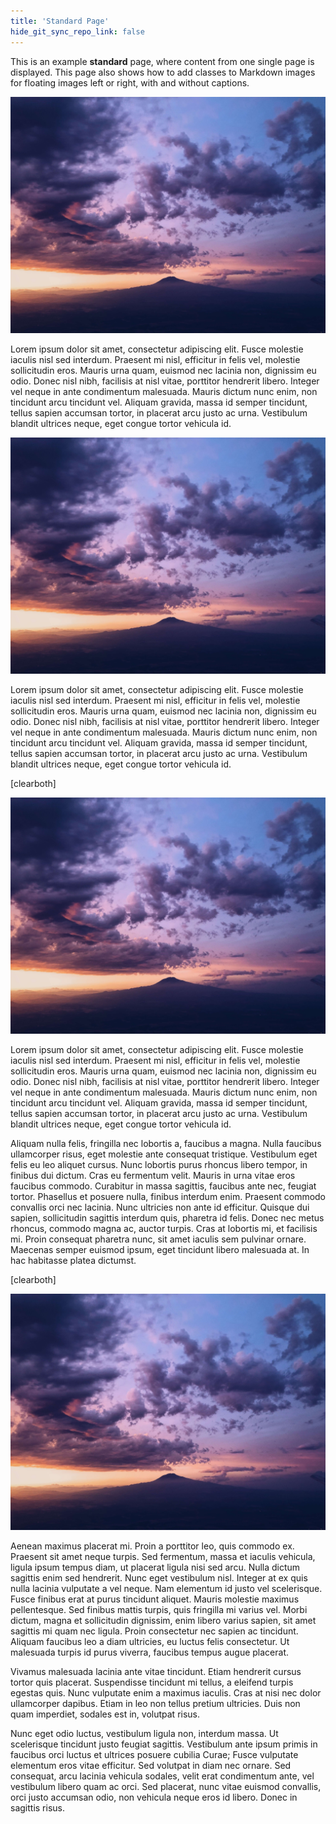 ```yaml
---
title: 'Standard Page'
hide_git_sync_repo_link: false
---
```


This is an example **standard** page, where content from one single page is displayed. This page also shows how to add classes to Markdown images for floating images left or right, with and without captions.

![Sky and Mountain](chase-moyer-730496-unsplash.jpg)

Lorem ipsum dolor sit amet, consectetur adipiscing elit. Fusce molestie iaculis nisl sed interdum. Praesent mi nisl, efficitur in felis vel, molestie sollicitudin eros. Mauris urna quam, euismod nec lacinia non, dignissim eu odio. Donec nisl nibh, facilisis at nisl vitae, porttitor hendrerit libero. Integer vel neque in ante condimentum malesuada. Mauris dictum nunc enim, non tincidunt arcu tincidunt vel. Aliquam gravida, massa id semper tincidunt, tellus sapien accumsan tortor, in placerat arcu justo ac urna. Vestibulum blandit ultrices neque, eget congue tortor vehicula id.

![Sky and Mountain](chase-moyer-730496-unsplash.jpg?resize=600,450&classes=caption,caption-left,figure-left "Photo by Chase Moyer on Unsplash")

Lorem ipsum dolor sit amet, consectetur adipiscing elit. Fusce molestie iaculis nisl sed interdum. Praesent mi nisl, efficitur in felis vel, molestie sollicitudin eros. Mauris urna quam, euismod nec lacinia non, dignissim eu odio. Donec nisl nibh, facilisis at nisl vitae, porttitor hendrerit libero. Integer vel neque in ante condimentum malesuada. Mauris dictum nunc enim, non tincidunt arcu tincidunt vel. Aliquam gravida, massa id semper tincidunt, tellus sapien accumsan tortor, in placerat arcu justo ac urna. Vestibulum blandit ultrices neque, eget congue tortor vehicula id.

[clearboth]

![Sky and Mountain](chase-moyer-730496-unsplash.jpg?resize=600,450&classes=caption,caption-right,figure-right "Photo by Chase Moyer on Unsplash")

Lorem ipsum dolor sit amet, consectetur adipiscing elit. Fusce molestie iaculis nisl sed interdum. Praesent mi nisl, efficitur in felis vel, molestie sollicitudin eros. Mauris urna quam, euismod nec lacinia non, dignissim eu odio. Donec nisl nibh, facilisis at nisl vitae, porttitor hendrerit libero. Integer vel neque in ante condimentum malesuada. Mauris dictum nunc enim, non tincidunt arcu tincidunt vel. Aliquam gravida, massa id semper tincidunt, tellus sapien accumsan tortor, in placerat arcu justo ac urna. Vestibulum blandit ultrices neque, eget congue tortor vehicula id.

Aliquam nulla felis, fringilla nec lobortis a, faucibus a magna. Nulla faucibus ullamcorper risus, eget molestie ante consequat tristique. Vestibulum eget felis eu leo aliquet cursus. Nunc lobortis purus rhoncus libero tempor, in finibus dui dictum. Cras eu fermentum velit. Mauris in urna vitae eros faucibus commodo. Curabitur in massa sagittis, faucibus ante nec, feugiat tortor. Phasellus et posuere nulla, finibus interdum enim. Praesent commodo convallis orci nec lacinia. Nunc ultricies non ante id efficitur. Quisque dui sapien, sollicitudin sagittis interdum quis, pharetra id felis. Donec nec metus rhoncus, commodo magna ac, auctor turpis. Cras at lobortis mi, et facilisis mi. Proin consequat pharetra nunc, sit amet iaculis sem pulvinar ornare. Maecenas semper euismod ipsum, eget tincidunt libero malesuada at. In hac habitasse platea dictumst.

[clearboth]

![Sky and Mountain](chase-moyer-730496-unsplash.jpg?resize=600,450&classes=left)

Aenean maximus placerat mi. Proin a porttitor leo, quis commodo ex. Praesent sit amet neque turpis. Sed fermentum, massa et iaculis vehicula, ligula ipsum tempus diam, ut placerat ligula nisi sed arcu. Nulla dictum sagittis enim sed hendrerit. Nunc eget vestibulum nisl. Integer at ex quis nulla lacinia vulputate a vel neque. Nam elementum id justo vel scelerisque. Fusce finibus erat at purus tincidunt aliquet. Mauris molestie maximus pellentesque. Sed finibus mattis turpis, quis fringilla mi varius vel. Morbi dictum, magna et sollicitudin dignissim, enim libero varius sapien, sit amet sagittis mi quam nec ligula. Proin consectetur nec sapien ac tincidunt. Aliquam faucibus leo a diam ultricies, eu luctus felis consectetur. Ut malesuada turpis id purus viverra, faucibus tempus augue placerat.

Vivamus malesuada lacinia ante vitae tincidunt. Etiam hendrerit cursus tortor quis placerat. Suspendisse tincidunt mi tellus, a eleifend turpis egestas quis. Nunc vulputate enim a maximus iaculis. Cras at nisi nec dolor ullamcorper dapibus. Etiam in leo non tellus pretium ultricies. Duis non quam imperdiet, sodales est in, volutpat risus.

Nunc eget odio luctus, vestibulum ligula non, interdum massa. Ut scelerisque tincidunt justo feugiat sagittis. Vestibulum ante ipsum primis in faucibus orci luctus et ultrices posuere cubilia Curae; Fusce vulputate elementum eros vitae efficitur. Sed volutpat in diam nec ornare. Sed consequat, arcu lacinia vehicula sodales, velit erat condimentum ante, vel vestibulum libero quam ac orci. Sed placerat, nunc vitae euismod convallis, orci justo accumsan odio, non vehicula neque eros id libero. Donec in sagittis risus.
